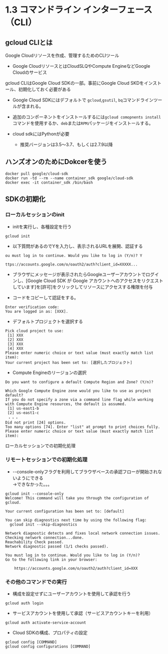 # 1.3 コマンドライン インターフェース（CLI）

## gcloud CLIとは

Google Cloudリソースを作成、管理するためのCLIツール
- Google CloudリソースとはCloudSLQやCompute EngineなどGoogle Cloudのサービス

gcloud CLIはGoogle Cloud SDKの一部。事前にGoogle Cloud SKDをインストール、初期化しておく必要がある
- Google Cloud SDKにはデフォルトで `gcloud`,`gsutil`, `bq`コマンドラインツールが含まれる。
- 追加のコンポーネントをインストールするには`gcloud comopnents install`コマンドを使用するか、`deb`または`RPM`パッケージをインストールする。


- cloud sdkにはPythonが必要
  - 推奨バージョンは3.5〜3.7、もしくは2.7.9以降

## ハンズオンのためにDokcerを使う

```
docker pull google/cloud-sdk
docker run -td --rm --name container_sdk google/cloud-sdk
docker exec -it container_sdk /bin/bash
```

## SDKの初期化

### ローカルセッションのinit

- initを実行し、各種設定を行う
```
gcloud init
```

- 以下質問があるのでYを入力し、表示されるURLを展開、認証する
```
ou must log in to continue. Would you like to log in (Y/n)? Y

ttps://accounts.google.com/o/oauth2/auth?client_id=XXXXX...
```

- ブラウザにメッセージが表示されたらGoogleユーザーアカウントでログインし、[Google Cloud SDK が Google アカウントへのアクセスをリクエストしています]を[許可]をクリックしてリソースにアクセスする権限を付与

- コードをコピーして認証をする。
```
Enter verification code: 
You are logged in as: [XXX].
```

- デフォルトプロジェクトを選択する
```
Pick cloud project to use: 
 [1] XXX
 [2] XXX
 [3] XXX
 [4] XXX
Please enter numeric choice or text value (must exactly match list item):
Your current project has been set to: [選択したプロジェクト]
```

- Compute Engineのリージョンの選択
```
Do you want to configure a default Compute Region and Zone? (Y/n)?

Which Google Compute Engine zone would you like to use as project 
default?
If you do not specify a zone via a command line flag while working 
with Compute Engine resources, the default is assumed.
 [1] us-east1-b
 [2] us-east1-c
 ・・・
Did not print [24] options.
Too many options [74]. Enter "list" at prompt to print choices fully.
Please enter numeric choice or text value (must exactly match list item):
```
ローカルセッションでの初期化処理

### リモートセッションでの初期化処理
- --console-onlyフラグを利用してブラウザベースの承認フローが開始されないようにできる  
→できなかった。。。
```
gcloud init --console-only
Welcome! This command will take you through the configuration of gcloud.

Your current configuration has been set to: [default]

You can skip diagnostics next time by using the following flag:
  gcloud init --skip-diagnostics

Network diagnostic detects and fixes local network connection issues.
Checking network connection...done.                                                                                                                                                                                                                                       
Reachability Check passed.
Network diagnostic passed (1/1 checks passed).

You must log in to continue. Would you like to log in (Y/n)?  
Go to the following link in your browser:

    https://accounts.google.com/o/oauth2/auth?client_id=XXX

```

### その他のコマンドでの実行
- 構成を設定せずにユーザーアカウントを使用して承認を行う
```
gcloud auth login
```

- サービスアカウントを使用して承認（サービスアカウントキーを利用）
```
gcloud auth activate-service-account
```

- Cloud SDKの構成、プロパティの設定
```
gcloud config [COMMAND]
gcloud config configurations [COMMAND]
```